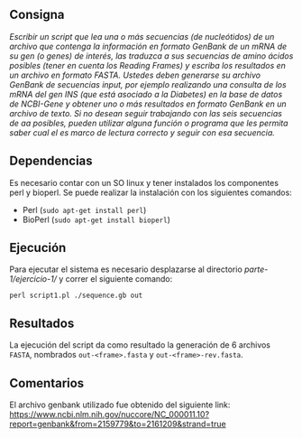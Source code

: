 ## Consigna
 *Escribir un script que lea una o más secuencias (de nucleótidos) de un archivo que contenga la información en formato GenBank de un mRNA de su gen (o genes) de interés, las traduzca a sus secuencias de amino ácidos posibles (tener en cuenta los Reading Frames) y escriba los resultados en un archivo en formato FASTA. Ustedes deben generarse su archivo GenBank de secuencias input, por ejemplo realizando una consulta de los mRNA del gen INS (que está asociado a la Diabetes) en la base de datos de NCBI-Gene y obtener uno o más resultados en formato GenBank en un archivo de texto. Si no desean seguir trabajando con las seis secuencias de aa posibles, pueden utilizar alguna función o programa que les permita saber cual el es marco de lectura correcto y seguir con esa secuencia.*

## Dependencias
Es necesario contar con un SO linux y tener instalados los componentes perl y bioperl. Se puede realizar la instalación con los siguientes comandos:
- Perl (`sudo apt-get install perl`)
- BioPerl (`sudo apt-get install bioperl`)

## Ejecución
Para ejecutar el sistema es necesario desplazarse al directorio *parte-1/ejercicio-1/* y correr el siguiente comando:
```
perl script1.pl ./sequence.gb out
```

## Resultados
La ejecución del script da como resultado la generación de 6 archivos `FASTA`, nombrados `out-<frame>.fasta` y `out-<frame>-rev.fasta`. 

## Comentarios
El archivo genbank utilizado fue obtenido del siguiente link: https://www.ncbi.nlm.nih.gov/nuccore/NC_000011.10?report=genbank&from=2159779&to=2161209&strand=true